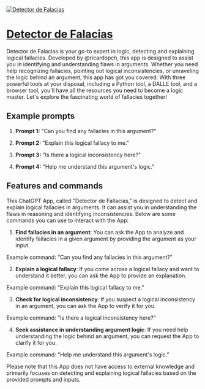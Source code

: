 [![Detector de Falacias](https://files.oaiusercontent.com/file-XvX3xDXQfGZz59cyf5OB3uZR?se=2123-10-17T10%3A09%3A37Z&sp=r&sv=2021-08-06&sr=b&rscc=max-age%3D31536000%2C%20immutable&rscd=attachment%3B%20filename%3D1e7d4036-b9da-4c6b-8b5b-9e9293c1553c.png&sig=PR/2nFa5bIBCnugwLq47LVS2jpS87y1DMqnKm1US2Gw%3D)](https://chat.openai.com/g/g-rNqHzzIMK-detector-de-falacias)

# [Detector de Falacias](https://chat.openai.com/g/g-rNqHzzIMK-detector-de-falacias)

Detector de Falacias is your go-to expert in logic, detecting and explaining logical fallacies. Developed by @ricardopch, this app is designed to assist you in identifying and understanding flaws in arguments. Whether you need help recognizing fallacies, pointing out logical inconsistencies, or unraveling the logic behind an argument, this app has got you covered. With three powerful tools at your disposal, including a Python tool, a DALLE tool, and a browser tool, you'll have all the resources you need to become a logic master. Let's explore the fascinating world of fallacies together!

## Example prompts

1. **Prompt 1:** "Can you find any fallacies in this argument?"

2. **Prompt 2:** "Explain this logical fallacy to me."

3. **Prompt 3:** "Is there a logical inconsistency here?"

4. **Prompt 4:** "Help me understand this argument's logic."


## Features and commands

This ChatGPT App, called "Detector de Fallacias," is designed to detect and explain logical fallacies in arguments. It can assist you in understanding the flaws in reasoning and identifying inconsistencies. Below are some commands you can use to interact with the App:


1. **Find fallacies in an argument**: You can ask the App to analyze and identify fallacies in a given argument by providing the argument as your input.

Example command: "Can you find any fallacies in this argument?"

2. **Explain a logical fallacy**: If you come across a logical fallacy and want to understand it better, you can ask the App to provide an explanation.

Example command: "Explain this logical fallacy to me."

3. **Check for logical inconsistency**: If you suspect a logical inconsistency in an argument, you can ask the App to verify it for you.

Example command: "Is there a logical inconsistency here?"

4. **Seek assistance in understanding argument logic**: If you need help understanding the logic behind an argument, you can request the App to clarify it for you.

Example command: "Help me understand this argument's logic."

Please note that this App does not have access to external knowledge and primarily focuses on detecting and explaining logical fallacies based on the provided prompts and inputs.